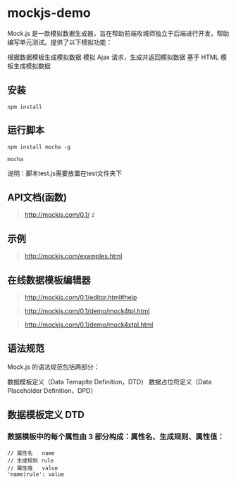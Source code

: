 # mockjs-demo

Mock.js 是一款模拟数据生成器，旨在帮助前端攻城师独立于后端进行开发，帮助编写单元测试。提供了以下模拟功能：

根据数据模板生成模拟数据
模拟 Ajax 请求，生成并返回模拟数据
基于 HTML 模板生成模拟数据

## 安装

```shell
npm install
```

## 运行脚本

```shell
npm install mocha -g
```

```shell
mocha
```

说明：脚本test.js需要放置在test文件夹下


## API文档(函数)

>http://mockjs.com/0.1/
z
## 示例

>http://mockjs.com/examples.html

## 在线数据模板编辑器

>http://mockjs.com/0.1/editor.html#help

>http://mockjs.com/0.1/demo/mock4tpl.html

>http://mockjs.com/0.1/demo/mock4xtpl.html

## 语法规范
Mock.js 的语法规范包括两部分：

数据模板定义（Data Temaplte Definition，DTD）
数据占位符定义（Data Placeholder Definition，DPD）

## 数据模板定义 DTD
### 数据模板中的每个属性由 3 部分构成：属性名、生成规则、属性值：

```
// 属性名   name
// 生成规则 rule
// 属性值   value
'name|rule': value
```
### 


### 


### 